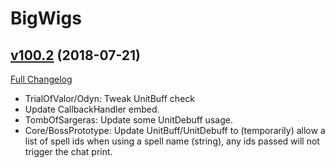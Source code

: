 # BigWigs

## [v100.2](https://github.com/BigWigsMods/BigWigs/tree/v100.2) (2018-07-21)
[Full Changelog](https://github.com/BigWigsMods/BigWigs/compare/v100.1...v100.2)

- TrialOfValor/Odyn: Tweak UnitBuff check  
- Update CallbackHandler embed.  
- TombOfSargeras: Update some UnitDebuff usage.  
- Core/BossPrototype: Update UnitBuff/UnitDebuff to (temporarily) allow a list of spell ids when using a spell name (string), any ids passed will not trigger the chat print.  
